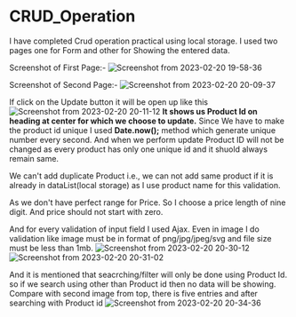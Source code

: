 # CRUD_Operation
I have completed Crud operation practical using local storage.
I used two pages one for Form and other for Showing the entered data.

Screenshot of First Page:-
![Screenshot from 2023-02-20 19-58-36](https://user-images.githubusercontent.com/122250114/220133938-9a8198ff-5935-41ab-b4a6-934ca5986009.png)


Screenshot of Second Page:-
![Screenshot from 2023-02-20 20-09-37](https://user-images.githubusercontent.com/122250114/220136144-56e87ac6-67fd-4998-b2c9-26cb28b362de.png)


If click on the Update button it will be open up like this
![Screenshot from 2023-02-20 20-11-12](https://user-images.githubusercontent.com/122250114/220136484-82013f0b-5ed4-4585-a4ac-3768e6c9ab27.png)
**It shows us Product Id on heading at center for which we choose to update.**
Since We have to make the product id unique I used **Date.now();** method which generate unique number every second.
And when we perform update Product ID will not be changed as every product has only one unique id and it shuold always remain same.

We can't add duplicate Product i.e., we can not add same product if it is already in dataList(local storage) as I use product name for this validation.

As we don't have perfect range for Price. So I choose a price length of nine digit. And price should not start with zero.

And for every validation of input field I used Ajax.
Even in image I do validation like image must be in format of png/jpg/jpeg/svg and file size must be less than 1mb.
![Screenshot from 2023-02-20 20-30-12](https://user-images.githubusercontent.com/122250114/220140678-bb495f1a-80f0-47a8-96a3-8795a815510f.png)
![Screenshot from 2023-02-20 20-31-02](https://user-images.githubusercontent.com/122250114/220140906-8c79185d-db6c-4c37-b9c2-8f3532334481.png)

And it is mentioned that seacrching/filter will only be done using Product Id. so if we search using other than Product id then no data will be showing.
Compare with second image from top, there is five entries and after searching with Product id
![Screenshot from 2023-02-20 20-34-36](https://user-images.githubusercontent.com/122250114/220141933-c4f93dbc-575f-442d-ac27-eacbcc373acb.png)
